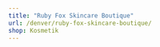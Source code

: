 ```yaml
---
title: "Ruby Fox Skincare Boutique"
url: /denver/ruby-fox-skincare-boutique/
shop: Kosmetik
---
```


